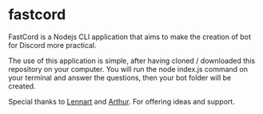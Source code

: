 # fastcord
FastCord is a Nodejs CLI application that aims to make the creation of bot for Discord more practical.

The use of this application is simple, after having cloned / downloaded this repository on your computer. You will run the node index.js command on your terminal and answer the questions, then your bot folder will be created.

Special thanks to [Lennart](https://github.com/Lenn-xsr) and [Arthur](https://github.com/trulysloth). For offering ideas and support.
